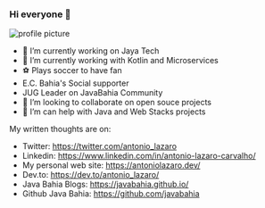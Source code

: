 ### Hi everyone 👋

![profile picture](/img/Antonio.jpg)

- 🔭 I’m currently working on Jaya Tech
- 🌱 I’m currently working with Kotlin and Microservices
- :soccer: Plays soccer to have fan
- E.C. Bahia's Social supporter
- JUG Leader on JavaBahia Community
- 👯 I’m looking to collaborate on open souce projects
- 🤔 I’m can help with Java and Web Stacks projects

My written thoughts are on:
- Twitter: https://twitter.com/antonio_lazaro
- Linkedin: https://www.linkedin.com/in/antonio-lazaro-carvalho/
- My personal web site: https://antoniolazaro.dev/
- Dev.to: https://dev.to/antonio_lazaro/
- Java Bahia Blogs: https://javabahia.github.io/
- Github Java Bahia: https://github.com/javabahia

